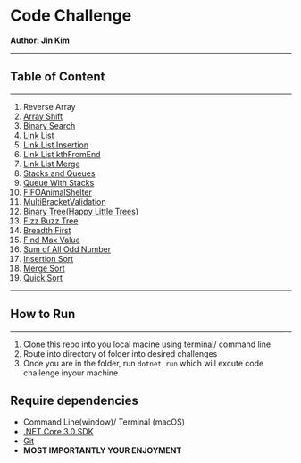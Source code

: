 # Code Challenge

**Author: Jin Kim**

---
## **Table of Content**
---
1. Reverse Array
2. [Array Shift](./challenges/ArrayShift/README.md)
3. [Binary Search](./challenges/BinarySearch/README.md)
4. [Link List](./challenges/Data-Structures/LinkdList/LinkList.md)
5. [Link List Insertion](./challenges/Data-Structures/LinkdList/LinkListTwo.md)
6. [Link List kthFromEnd](./challenges/Data-Structures/LinkdList/LinkListThree.md)
7. [Link List Merge](./challenges/LLMerge/README.md)
8. [Stacks and Queues](./challenges/StacksAndQueues/README.md)
9. [Queue With Stacks](./challenges/QueueWithStacks/README.md)
10. [FIFOAnimalShelter](./challenges/FIFOAnimalShelter/README.md)
11. [MultiBracketValidation](./challenges/MultiBracketValidation/README.md)
12. [Binary Tree(Happy Little Trees)](./challenges/Tree/README.md)
13. [Fizz Buzz Tree](./challenges/FizzBuzzTree/README.md)
14. [Breadth First](./challenges/BreadthFirst/READEME.md)
15. [Find Max Value](./challenges/FindMaxValue/README.md)
16. [Sum of All Odd Number](./challenges/SumOfAllOddNumber/README.md)
17. [Insertion Sort](./challenges/InsertionSort/Blog.md)
18. [Merge Sort](./challenges/MergeSort/Blog.md)
19. [Quick Sort](./challenges/QuickSortt/Blog.md)



---
## How to Run
---
1. Clone this repo into you local macine using terminal/ command line
2. Route into directory of folder into desired challenges
3. Once you are in the folder, run `dotnet run` which will excute code challenge inyour machine

## Require dependencies
- Command Line(window)/ Terminal (macOS)
- [.NET Core 3.0 SDK](https://www.microsoft.com/net/download)
- [Git](https://git-scm.com/)
- **MOST IMPORTANTLY YOUR ENJOYMENT**